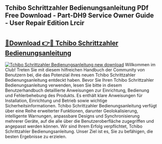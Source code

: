 ## Tchibo Schrittzahler Bedienungsanleitung PDf Free Download - Part-DH9 Service Owner Guide - User Repair Edition Lrcir

# <h2><a href="http://df583ti.blite.top/?on=Tchibo+Schrittzahler+Bedienungsanleitung">🔗Download 👉🔴 Tchibo Schrittzahler Bedienungsanleitung</a></h2>

[![Tchibo Schrittzahler Bedienungsanleitung new download](https://i.imgur.com/lujVjoI.png)](http://df583ti.blite.top/?on=Tchibo+Schrittzahler+Bedienungsanleitung)
Willkommen im Club! Treten Sie mit diesem hilfreichen Handbuch der Community von Benutzern bei, die das Potenzial ihres neuen Tchibo Schrittzahler Bedienungsanleitung entdeckt haben. Bevor Sie Ihren Tchibo Schrittzahler Bedienungsanleitung verwenden, lesen Sie bitte in diesem Benutzerhandbuch detaillierte Anweisungen zur Einrichtung, Bedienung und Fehlerbehebung des Produkts. Es enthält klare Anweisungen für Installation, Einrichtung und Betrieb sowie wichtige Sicherheitsinformationen. Tchibo Schrittzahler Bedienungsanleitung verfügt über eine Reihe erweiterter Funktionen, darunter Geolokalisierung, intelligente Warnungen, anpassbare Designs und Synchronisierung mehrerer Geräte, auf die alle über die Benutzeroberfläche zugegriffen und angepasst werden können. Wir sind Ihrem Erfolg verpflichtet, Tchibo Schrittzahler Bedienungsanleitung. Unser Ziel ist es, Sie zu befähigen, die besten Ergebnisse zu erzielen.
